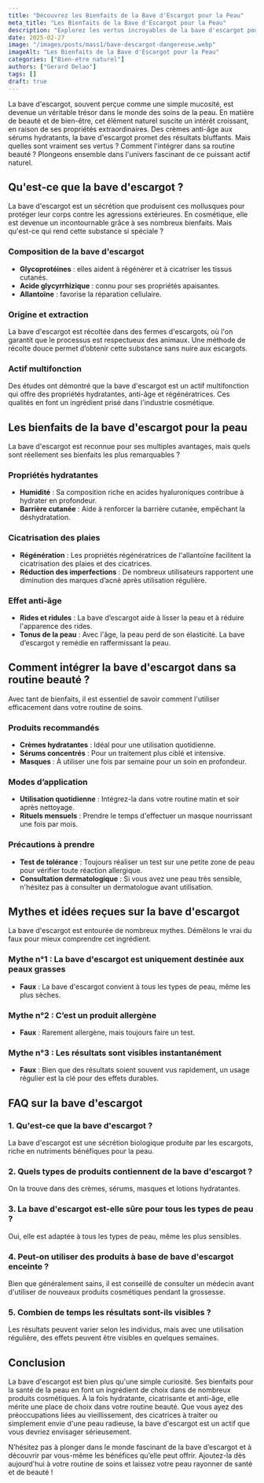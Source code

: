 ```yaml
---
title: "Découvrez les Bienfaits de la Bave d'Escargot pour la Peau"
meta_title: "Les Bienfaits de la Bave d'Escargot pour la Peau"
description: "Explorez les vertus incroyables de la bave d'escargot pour la peau, des traitements aux soins naturels, et améliorez votre routine beauté."
date: 2025-02-27
image: "/images/posts/mass1/bave-descargot-dangereuse.webp"
imageAlt: "Les Bienfaits de la Bave d'Escargot pour la Peau"
categories: ["Bien-etre naturel"]
authors: ["Gerard Delao"]
tags: []
draft: true
---
```


La bave d'escargot, souvent perçue comme une simple mucosité, est devenue un véritable trésor dans le monde des soins de la peau. En matière de beauté et de bien-être, cet élément naturel suscite un intérêt croissant, en raison de ses propriétés extraordinaires. Des crèmes anti-âge aux sérums hydratants, la bave d'escargot promet des résultats bluffants. Mais quelles sont vraiment ses vertus ? Comment l'intégrer dans sa routine beauté ? Plongeons ensemble dans l'univers fascinant de ce puissant actif naturel.

## Qu'est-ce que la bave d'escargot ?

La bave d'escargot est un sécrétion que produisent ces mollusques pour protéger leur corps contre les agressions extérieures. En cosmétique, elle est devenue un incontournable grâce à ses nombreux bienfaits. Mais qu'est-ce qui rend cette substance si spéciale ?

### Composition de la bave d'escargot

- **Glycoprotéines** : elles aident à régénérer et à cicatriser les tissus cutanés.
- **Acide glycyrrhizique** : connu pour ses propriétés apaisantes.
- **Allantoïne** : favorise la réparation cellulaire.
  
### Origine et extraction

La bave d'escargot est récoltée dans des fermes d'escargots, où l'on garantit que le processus est respectueux des animaux. Une méthode de récolte douce permet d’obtenir cette substance sans nuire aux escargots.

### Actif multifonction

Des études ont démontré que la bave d'escargot est un actif multifonction qui offre des propriétés hydratantes, anti-âge et régénératrices. Ces qualités en font un ingrédient prisé dans l'industrie cosmétique. 

## Les bienfaits de la bave d'escargot pour la peau

La bave d'escargot est reconnue pour ses multiples avantages, mais quels sont réellement ses bienfaits les plus remarquables ? 

### Propriétés hydratantes

- **Humidité** : Sa composition riche en acides hyaluroniques contribue à hydrater en profondeur.
- **Barrière cutanée** : Aide à renforcer la barrière cutanée, empêchant la déshydratation.

### Cicatrisation des plaies

- **Régénération** : Les propriétés régénératrices de l'allantoïne facilitent la cicatrisation des plaies et des cicatrices.
- **Réduction des imperfections** : De nombreux utilisateurs rapportent une diminution des marques d’acné après utilisation régulière.

### Effet anti-âge

- **Rides et ridules** : La bave d’escargot aide à lisser la peau et à réduire l'apparence des rides.
- **Tonus de la peau** : Avec l'âge, la peau perd de son élasticité. La bave d’escargot y remédie en raffermissant la peau.

## Comment intégrer la bave d'escargot dans sa routine beauté ?

Avec tant de bienfaits, il est essentiel de savoir comment l'utiliser efficacement dans votre routine de soins. 

### Produits recommandés

- **Crèmes hydratantes** : Idéal pour une utilisation quotidienne.
- **Sérums concentrés** : Pour un traitement plus ciblé et intensive.
- **Masques** : À utiliser une fois par semaine pour un soin en profondeur.

### Modes d’application

- **Utilisation quotidienne** : Intégrez-la dans votre routine matin et soir après nettoyage.
- **Rituels mensuels** : Prendre le temps d'effectuer un masque nourrissant une fois par mois.
  
### Précautions à prendre

- **Test de tolérance** : Toujours réaliser un test sur une petite zone de peau pour vérifier toute réaction allergique.
- **Consultation dermatologique** : Si vous avez une peau très sensible, n'hésitez pas à consulter un dermatologue avant utilisation.

## Mythes et idées reçues sur la bave d'escargot

La bave d'escargot est entourée de nombreux mythes. Démêlons le vrai du faux pour mieux comprendre cet ingrédient.

### Mythe n°1 : La bave d'escargot est uniquement destinée aux peaux grasses

- **Faux** : La bave d'escargot convient à tous les types de peau, même les plus sèches.

### Mythe n°2 : C’est un produit allergène

- **Faux** : Rarement allergène, mais toujours faire un test.

### Mythe n°3 : Les résultats sont visibles instantanément

- **Faux** : Bien que des résultats soient souvent vus rapidement, un usage régulier est la clé pour des effets durables.

## FAQ sur la bave d'escargot

### 1. Qu'est-ce que la bave d'escargot ?

La bave d'escargot est une sécrétion biologique produite par les escargots, riche en nutriments bénéfiques pour la peau.

### 2. Quels types de produits contiennent de la bave d'escargot ?

On la trouve dans des crèmes, sérums, masques et lotions hydratantes.

### 3. La bave d'escargot est-elle sûre pour tous les types de peau ?

Oui, elle est adaptée à tous les types de peau, même les plus sensibles.

### 4. Peut-on utiliser des produits à base de bave d'escargot enceinte ?

Bien que généralement sains, il est conseillé de consulter un médecin avant d'utiliser de nouveaux produits cosmétiques pendant la grossesse.

### 5. Combien de temps les résultats sont-ils visibles ?

Les résultats peuvent varier selon les individus, mais avec une utilisation régulière, des effets peuvent être visibles en quelques semaines.

## Conclusion

La bave d'escargot est bien plus qu'une simple curiosité. Ses bienfaits pour la santé de la peau en font un ingrédient de choix dans de nombreux produits cosmétiques. À la fois hydratante, cicatrisante et anti-âge, elle mérite une place de choix dans votre routine beauté. Que vous ayez des préoccupations liées au vieillissement, des cicatrices à traiter ou simplement envie d'une peau radieuse, la bave d'escargot est un actif que vous devriez envisager sérieusement.

N’hésitez pas à plonger dans le monde fascinant de la bave d’escargot et à découvrir par vous-même les bénéfices qu’elle peut offrir. Ajoutez-la dès aujourd'hui à votre routine de soins et laissez votre peau rayonner de santé et de beauté !

